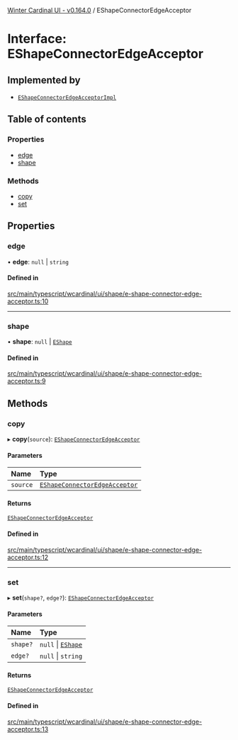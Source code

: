 [Winter Cardinal UI - v0.164.0](../index.md) / EShapeConnectorEdgeAcceptor

# Interface: EShapeConnectorEdgeAcceptor

## Implemented by

- [`EShapeConnectorEdgeAcceptorImpl`](../classes/EShapeConnectorEdgeAcceptorImpl.md)

## Table of contents

### Properties

- [edge](EShapeConnectorEdgeAcceptor.md#edge)
- [shape](EShapeConnectorEdgeAcceptor.md#shape)

### Methods

- [copy](EShapeConnectorEdgeAcceptor.md#copy)
- [set](EShapeConnectorEdgeAcceptor.md#set)

## Properties

### edge

• **edge**: ``null`` \| `string`

#### Defined in

[src/main/typescript/wcardinal/ui/shape/e-shape-connector-edge-acceptor.ts:10](https://github.com/winter-cardinal/winter-cardinal-ui/blob/v0.164.0/src/main/typescript/wcardinal/ui/shape/e-shape-connector-edge-acceptor.ts#L10)

___

### shape

• **shape**: ``null`` \| [`EShape`](EShape.md)

#### Defined in

[src/main/typescript/wcardinal/ui/shape/e-shape-connector-edge-acceptor.ts:9](https://github.com/winter-cardinal/winter-cardinal-ui/blob/v0.164.0/src/main/typescript/wcardinal/ui/shape/e-shape-connector-edge-acceptor.ts#L9)

## Methods

### copy

▸ **copy**(`source`): [`EShapeConnectorEdgeAcceptor`](EShapeConnectorEdgeAcceptor.md)

#### Parameters

| Name | Type |
| :------ | :------ |
| `source` | [`EShapeConnectorEdgeAcceptor`](EShapeConnectorEdgeAcceptor.md) |

#### Returns

[`EShapeConnectorEdgeAcceptor`](EShapeConnectorEdgeAcceptor.md)

#### Defined in

[src/main/typescript/wcardinal/ui/shape/e-shape-connector-edge-acceptor.ts:12](https://github.com/winter-cardinal/winter-cardinal-ui/blob/v0.164.0/src/main/typescript/wcardinal/ui/shape/e-shape-connector-edge-acceptor.ts#L12)

___

### set

▸ **set**(`shape?`, `edge?`): [`EShapeConnectorEdgeAcceptor`](EShapeConnectorEdgeAcceptor.md)

#### Parameters

| Name | Type |
| :------ | :------ |
| `shape?` | ``null`` \| [`EShape`](EShape.md) |
| `edge?` | ``null`` \| `string` |

#### Returns

[`EShapeConnectorEdgeAcceptor`](EShapeConnectorEdgeAcceptor.md)

#### Defined in

[src/main/typescript/wcardinal/ui/shape/e-shape-connector-edge-acceptor.ts:13](https://github.com/winter-cardinal/winter-cardinal-ui/blob/v0.164.0/src/main/typescript/wcardinal/ui/shape/e-shape-connector-edge-acceptor.ts#L13)

